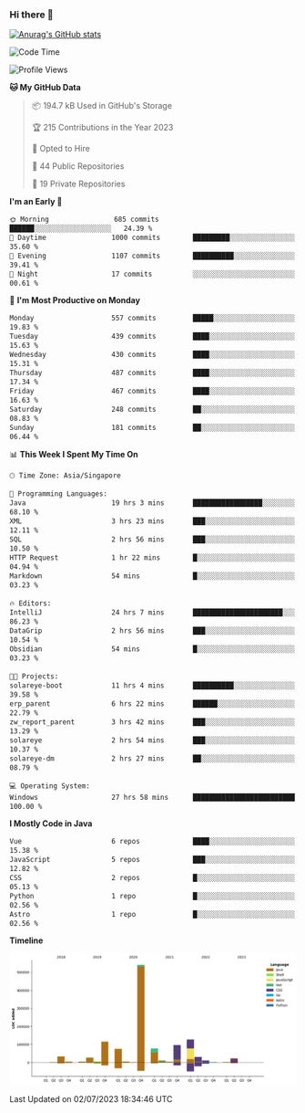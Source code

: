 ### Hi there 👋

[![Anurag's GitHub stats](https://github-readme-stats.vercel.app/api?username=xiumu2017&show_icons=true&theme=radical)](https://github.com/anuraghazra/github-readme-stats)

<!--
**xiumu2017/xiumu2017** is a ✨ _special_ ✨ repository because its `README.md` (this file) appears on your GitHub profile.

Here are some ideas to get you started:

- 🔭 I’m currently working on ...
- 🌱 I’m currently learning ...
- 👯 I’m looking to collaborate on ...
- 🤔 I’m looking for help with ...
- 💬 Ask me about ...
- 📫 How to reach me: ...
- 😄 Pronouns: ...
- ⚡ Fun fact: ...
-->

<!--START_SECTION:waka-->
![Code Time](http://img.shields.io/badge/Code%20Time-1%2C555%20hrs%2045%20mins-blue)

![Profile Views](http://img.shields.io/badge/Profile%20Views-0-blue)

**🐱 My GitHub Data** 

> 📦 194.7 kB Used in GitHub's Storage 
 > 
> 🏆 215 Contributions in the Year 2023
 > 
> 💼 Opted to Hire
 > 
> 📜 44 Public Repositories 
 > 
> 🔑 19 Private Repositories 
 > 
**I'm an Early 🐤** 

```text
🌞 Morning                685 commits         ██████░░░░░░░░░░░░░░░░░░░   24.39 % 
🌆 Daytime                1000 commits        █████████░░░░░░░░░░░░░░░░   35.60 % 
🌃 Evening                1107 commits        ██████████░░░░░░░░░░░░░░░   39.41 % 
🌙 Night                  17 commits          ░░░░░░░░░░░░░░░░░░░░░░░░░   00.61 % 
```
📅 **I'm Most Productive on Monday** 

```text
Monday                   557 commits         █████░░░░░░░░░░░░░░░░░░░░   19.83 % 
Tuesday                  439 commits         ████░░░░░░░░░░░░░░░░░░░░░   15.63 % 
Wednesday                430 commits         ████░░░░░░░░░░░░░░░░░░░░░   15.31 % 
Thursday                 487 commits         ████░░░░░░░░░░░░░░░░░░░░░   17.34 % 
Friday                   467 commits         ████░░░░░░░░░░░░░░░░░░░░░   16.63 % 
Saturday                 248 commits         ██░░░░░░░░░░░░░░░░░░░░░░░   08.83 % 
Sunday                   181 commits         ██░░░░░░░░░░░░░░░░░░░░░░░   06.44 % 
```


📊 **This Week I Spent My Time On** 

```text
🕑︎ Time Zone: Asia/Singapore

💬 Programming Languages: 
Java                     19 hrs 3 mins       █████████████████░░░░░░░░   68.10 % 
XML                      3 hrs 23 mins       ███░░░░░░░░░░░░░░░░░░░░░░   12.11 % 
SQL                      2 hrs 56 mins       ███░░░░░░░░░░░░░░░░░░░░░░   10.50 % 
HTTP Request             1 hr 22 mins        █░░░░░░░░░░░░░░░░░░░░░░░░   04.94 % 
Markdown                 54 mins             █░░░░░░░░░░░░░░░░░░░░░░░░   03.23 % 

🔥 Editors: 
IntelliJ                 24 hrs 7 mins       ██████████████████████░░░   86.23 % 
DataGrip                 2 hrs 56 mins       ███░░░░░░░░░░░░░░░░░░░░░░   10.54 % 
Obsidian                 54 mins             █░░░░░░░░░░░░░░░░░░░░░░░░   03.23 % 

🐱‍💻 Projects: 
solareye-boot            11 hrs 4 mins       ██████████░░░░░░░░░░░░░░░   39.58 % 
erp_parent               6 hrs 22 mins       ██████░░░░░░░░░░░░░░░░░░░   22.79 % 
zw_report_parent         3 hrs 42 mins       ███░░░░░░░░░░░░░░░░░░░░░░   13.29 % 
solareye                 2 hrs 54 mins       ███░░░░░░░░░░░░░░░░░░░░░░   10.37 % 
solareye-dm              2 hrs 27 mins       ██░░░░░░░░░░░░░░░░░░░░░░░   08.79 % 

💻 Operating System: 
Windows                  27 hrs 58 mins      █████████████████████████   100.00 % 
```

**I Mostly Code in Java** 

```text
Vue                      6 repos             ████░░░░░░░░░░░░░░░░░░░░░   15.38 % 
JavaScript               5 repos             ███░░░░░░░░░░░░░░░░░░░░░░   12.82 % 
CSS                      2 repos             █░░░░░░░░░░░░░░░░░░░░░░░░   05.13 % 
Python                   1 repo              █░░░░░░░░░░░░░░░░░░░░░░░░   02.56 % 
Astro                    1 repo              █░░░░░░░░░░░░░░░░░░░░░░░░   02.56 % 
```



**Timeline**

![Lines of Code chart](https://raw.githubusercontent.com/xiumu2017/xiumu2017/main/assets/bar_graph.png)


 Last Updated on 02/07/2023 18:34:46 UTC
<!--END_SECTION:waka-->

